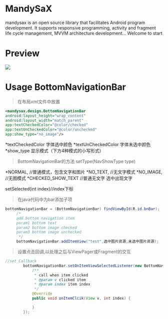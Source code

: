 # MandySaX
mandysax is an open source library that facilitates Android program development. It supports responsive programming, activity and fragment life cycle management, MVVM architecture development... Welcome to start

# Preview

<img src="preview/sunbaby.gif"/>

# Usage BottomNavigationBar
   > 在布局xml文件中放置
   ```xml
   <mandysax.design.BottomNavigationBar
   android:layout_height="wrap_content"
   android:layout_width="match_parent"
   app:textCheckedColor="@color/checked"
   app:textUnCheckedColor="@color/unchecked"
   app:show_type="no_image"/>
   ```
   
   *textCheckedColor 字体选中颜色
   *textUnCheckedColor 字体未选中颜色
   *show_type 显示模式（下方4种模式的小写形式）
   
   > BottomNavigationBar的方法
   setType(NavShowType type)
   
   *NORMAL, //普通模式，包含文字和图片
   *NO_TEXT, //无文字模式
   *NO_IMAGE, //无图模式
   *CHECKED_SHOW_TEXT //普通无文字 选中出现文字
	
   setSelected(int index)//index下标
   
   > 在java代码中为bar添加子项
   
   ```java
bottomNavigationBar = (BottomNavigationBar) findViewById(R.id.bnBar);
        /*
        add bottom navigation item
        param1 bottom text
        param2 bottom image checked
        param3 bottom image unchecked
         */
        bottomNavigationBar.addItemView("test",选中图片资源,未选中图片资源);
```

> 设置点击回调,以处理之后与ViewPager或Fragment的交互

```java
//set Callback
        bottomNavigationBar.setOnItemViewSelectedListener(new BottomNavigationBar.OnItemViewSelectedListener() {
            /**
             * call when item clicked
             * @param v clicked item
             * @param index item index
             */
            @Override
            public void onItemClcik(View v, int index) {

            }
        });
```
